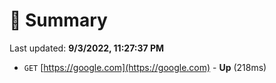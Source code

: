 # 📖 Summary
Last updated: **9/3/2022, 11:27:37 PM**

- `GET` [https://google.com](https://google.com) - **Up** (218ms)
